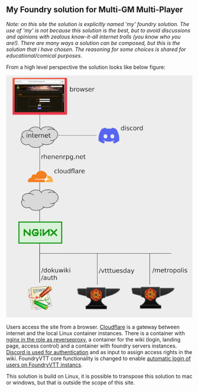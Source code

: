 ## My Foundry solution for Multi-GM Multi-Player

*Note: on this site the solution is explicitly named 'my' foundry solution. The use of 'my' is not because this solution is the best,
but to avoid discussions and opinions with zealous know-it-all internet trolls (you know who you are!). 
There are many ways a solution can be composed, but this is the solution that i have chosen. 
The reasoning for some choices is shared for educational/comical purposes.*

From a high level perspective the solution looks like below figure:

![](solution%20high%20level.png)

Users access the site from a browser. [Cloudflare](cloudflare.md) is a gateway between internet and the local Linux container instances. There is a container with [nginx in the role as reverseproxy](nginx), a container for the wiki (login, landing page, access control) and a container with foundry servers instances. [Discord is used for authentication](discord-login) and as input to assign access rights in the wiki. FoundryVTT core functionality is changed to enable [automatic login of users on FoundryVTT instancs](auto-login).

This solution is build on Linux, it is possible to transpose this solution to mac or windows, but that is outside the scope of this site.
